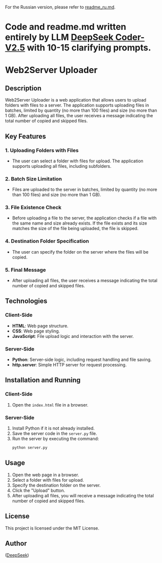 For the Russian version, please refer to [readme_ru.md](README_ru.md).

# Code and readme.md written entirely by LLM [DeepSeek Coder-V2.5](https://chat.deepseek.com/coder) with 10-15 clarifying prompts.

# Web2Server Uploader

## Description

Web2Server Uploader is a web application that allows users to upload folders with files to a server. The application supports uploading files in batches, limited by quantity (no more than 100 files) and size (no more than 1 GB). After uploading all files, the user receives a message indicating the total number of copied and skipped files.

## Key Features

### 1. Uploading Folders with Files
- The user can select a folder with files for upload. The application supports uploading all files, including subfolders.

### 2. Batch Size Limitation
- Files are uploaded to the server in batches, limited by quantity (no more than 100 files) and size (no more than 1 GB).

### 3. File Existence Check
- Before uploading a file to the server, the application checks if a file with the same name and size already exists. If the file exists and its size matches the size of the file being uploaded, the file is skipped.

### 4. Destination Folder Specification
- The user can specify the folder on the server where the files will be copied.

### 5. Final Message
- After uploading all files, the user receives a message indicating the total number of copied and skipped files.

## Technologies

### Client-Side
- **HTML**: Web page structure.
- **CSS**: Web page styling.
- **JavaScript**: File upload logic and interaction with the server.

### Server-Side
- **Python**: Server-side logic, including request handling and file saving.
- **http.server**: Simple HTTP server for request processing.

## Installation and Running

### Client-Side
1. Open the `index.html` file in a browser.

### Server-Side
1. Install Python if it is not already installed.
2. Save the server code in the `server.py` file.
3. Run the server by executing the command:
   ```bash
   python server.py
   ```

## Usage

1. Open the web page in a browser.
2. Select a folder with files for upload.
3. Specify the destination folder on the server.
4. Click the "Upload" button.
5. After uploading all files, you will receive a message indicating the total number of copied and skipped files.

## License

This project is licensed under the MIT License.

## Author

([DeepSeek](https://chat.deepseek.com/coder))



